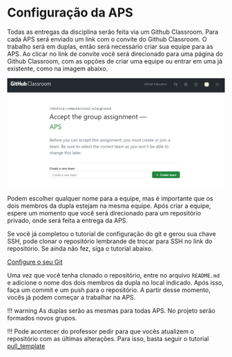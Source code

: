 # Configuração da APS

Todas as entregas da disciplina serão feita via um Github Classroom. Para cada APS será enviado um link com o convite do Github Classroom.
O trabalho será em duplas, então será necessário criar sua equipe para as APS. Ao clicar no link de convite você será direcionado para uma página do Github Classroom, com as opções de criar uma equipe ou entrar em uma já existente, como na imagem abaixo.

![](github-classroom.png)

Podem escolher qualquer nome para a equipe, mas é importante que os dois membros da dupla estejam na mesma equipe. Após criar a equipe, espere um momento que você será direcionado para um repositório privado, onde será feita a entrega da APS.

Se você já completou o tutorial de configuração do git e gerou sua chave SSH, pode clonar o repositório lembrande de trocar para SSH no link do repositório. Se ainda não fez, siga o tutorial abaixo.
 
[Configure o seu Git](ssd-linux\git-e-github\index.md)

Uma vez que você tenha clonado o repositório, entre no arquivo `README.md` e adicione o nome dos dois membros da dupla no local indicado. Após isso, faça um commit e um push para o repositório. A partir desse momento, vocês já podem começar a trabalhar na APS.

!!! warning
    As duplas serão as mesmas para todas APS. No projeto serão formados novos grupos.

!!!
    Pode acontecer do professor pedir para que vocês atualizem o repositório com as últimas alterações. Para isso, basta seguir o tutorial [pull_template](ssd-linux\git-e-github\pull_template.md)